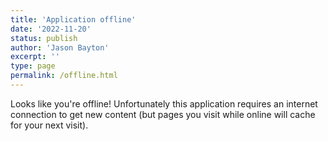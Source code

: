 ```yaml
---
title: 'Application offline'
date: '2022-11-20'
status: publish
author: 'Jason Bayton'
excerpt: ''
type: page
permalink: /offline.html
---
```

Looks like you're offline! Unfortunately this application requires an internet connection to get new content (but pages you visit while online will cache for your next visit).